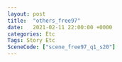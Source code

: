 ```yaml
---
layout: post
title:  "others_free97"
date:   2021-02-11 22:00:00 +0000
categories: Etc
Tags: Story Etc
SceneCode: ["scene_free97_q1_s20"]
---
```


